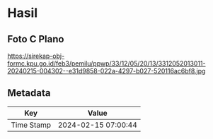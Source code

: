 # Hasil

## Foto C Plano

https://sirekap-obj-formc.kpu.go.id/feb3/pemilu/ppwp/33/12/05/20/13/3312052013011-20240215-004302--e31d9858-022a-4297-b027-520116ac6bf8.jpg


## Metadata

| Key        | Value               |
| ---------- | ------------------- |
| Time Stamp | 2024-02-15 07:00:44 |



